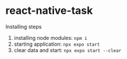 # react-native-task

Installing steps

1. installing node modules: ```npm i```
2. starting application: ```npx expo start```
3. clear data and start: ```npx expo start --clear```
